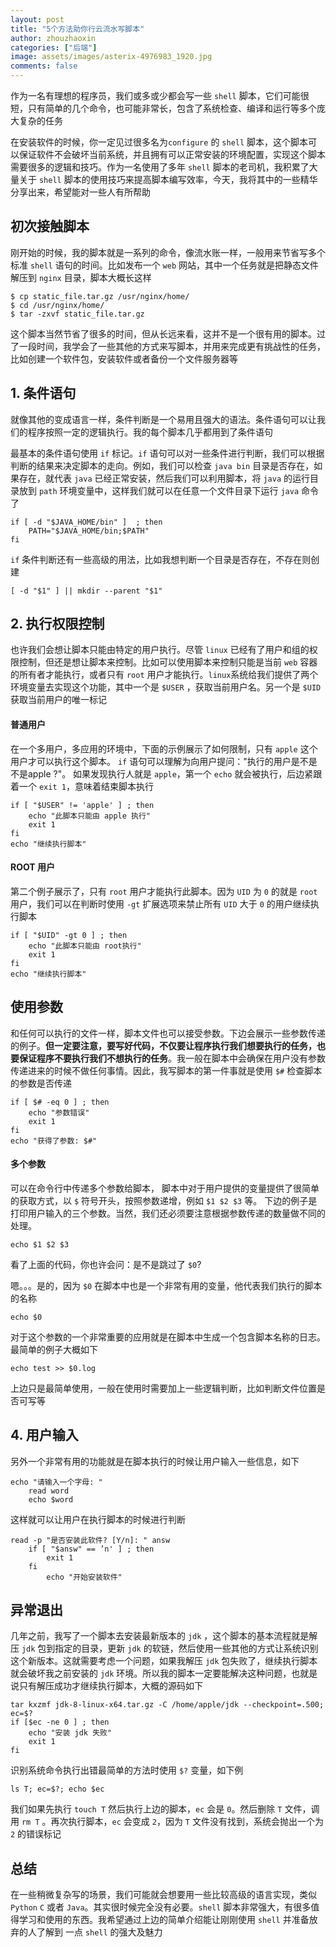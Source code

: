 ```yaml
---
layout: post
title: "5个方法助你行云流水写脚本"
author: zhouzhaoxin
categories: ["后端"]
image: assets/images/asterix-4976983_1920.jpg
comments: false
---
```

作为一名有理想的程序员，我们或多或少都会写一些 `shell` 脚本，它们可能很短，只有简单的几个命令，也可能非常长，包含了系统检查、编译和运行等多个庞大复杂的任务

在安装软件的时候，你一定见过很多名为`configure` 的 `shell` 脚本，这个脚本可以保证软件不会破坏当前系统，并且拥有可以正常安装的环境配置，实现这个脚本需要很多的逻辑和技巧。作为一名使用了多年 `shell` 脚本的老司机，我积累了大量关于 `shell` 脚本的使用技巧来提高脚本编写效率，今天，我将其中的一些精华分享出来，希望能对一些人有所帮助

## 初次接触脚本
刚开始的时候，我的脚本就是一系列的命令，像流水账一样，一般用来节省写多个标准 `shell` 语句的时间。比如发布一个  `web` 网站，其中一个任务就是把静态文件解压到 `nginx` 目录，脚本大概长这样
```shell
$ cp static_file.tar.gz /usr/nginx/home/
$ cd /usr/nginx/home/
$ tar -zxvf static_file.tar.gz
```
这个脚本当然节省了很多的时间，但从长远来看，这并不是一个很有用的脚本。过了一段时间，我学会了一些其他的方式来写脚本，并用来完成更有挑战性的任务，比如创建一个软件包，安装软件或者备份一个文件服务器等

## 1. 条件语句
就像其他的变成语言一样，条件判断是一个易用且强大的语法。条件语句可以让我们的程序按照一定的逻辑执行。我的每个脚本几乎都用到了条件语句

最基本的条件语句使用 `if` 标记。`if` 语句可以对一些条件进行判断，我们可以根据判断的结果来决定脚本的走向。例如，我们可以检查 `java bin` 目录是否存在，如果存在，就代表 `java` 已经正常安装，然后我们可以利用脚本，将 `java` 的运行目录放到 `path` 环境变量中，这样我们就可以在任意一个文件目录下运行 `java` 命令了
```shell
if [ -d "$JAVA_HOME/bin" ]  ; then
    PATH="$JAVA_HOME/bin;$PATH"
fi
```
`if` 条件判断还有一些高级的用法，比如我想判断一个目录是否存在，不存在则创建
```
[ -d "$1" ] || mkdir --parent "$1"

```
## 2. 执行权限控制
也许我们会想让脚本只能由特定的用户执行。尽管 `linux` 已经有了用户和组的权限控制，但还是想让脚本来控制。比如可以使用脚本来控制只能是当前 `web` 容器的所有者才能执行，或者只有 `root` 用户才能执行。`linux`系统给我们提供了两个环境变量去实现这个功能，其中一个是 `$USER` ，获取当前用户名。另一个是 `$UID` 获取当前用户的唯一标记

#### 普通用户
在一个多用户，多应用的环境中，下面的示例展示了如何限制，只有 `apple` 这个用户才可以执行这个脚本。 `if` 语句可以理解为向用户提问："执行的用户是不是 不是apple ?"。 如果发现执行人就是 `apple`，第一个 `echo` 就会被执行，后边紧跟着一个 `exit 1`，意味着结束脚本执行
```shell
if [ "$USER" != 'apple' ] ; then
    echo "此脚本只能由 apple 执行"
    exit 1
fi
echo "继续执行脚本"
```

#### ROOT 用户
第二个例子展示了，只有 `root` 用户才能执行此脚本。因为 `UID` 为 `0` 的就是 `root` 用户，我们可以在判断时使用 `-gt` 扩展选项来禁止所有 `UID` 大于 `0` 的用户继续执行脚本
```shell
if [ "$UID" -gt 0 ] ; then
    echo "此脚本只能由 root执行"
    exit 1
fi
echo "继续执行脚本"
```

## 使用参数
和任何可以执行的文件一样，脚本文件也可以接受参数。下边会展示一些参数传递的例子。**但一定要注意，要写好代码，不仅要让程序执行我们想要执行的任务，也要保证程序不要执行我们不想执行的任务**。我一般在脚本中会确保在用户没有参数传递进来的时候不做任何事情。因此，我写脚本的第一件事就是使用 `$#` 检查脚本的参数是否传递
```
if [ $# -eq 0 ] ; then
    echo "参数错误"
    exit 1
fi
echo "获得了参数: $#"
```

#### 多个参数
可以在命令行中传递多个参数给脚本， 脚本中对于用户提供的变量提供了很简单的获取方式，以 `$` 符号开头，按照参数递增，例如 `$1 $2 $3` 等。 下边的例子是打印用户输入的三个参数。当然，我们还必须要注意根据参数传递的数量做不同的处理。
```shell
echo $1 $2 $3
```
看了上面的代码，你也许会问：是不是跳过了 `$0`?

嗯。。。是的，因为 `$0` 在脚本中也是一个非常有用的变量，他代表我们执行的脚本的名称
```shell
echo $0
```
对于这个参数的一个非常重要的应用就是在脚本中生成一个包含脚本名称的日志。最简单的例子大概如下
```shell
echo test >> $0.log
```
上边只是最简单使用，一般在使用时需要加上一些逻辑判断，比如判断文件位置是否可写等
## 4. 用户输入
另外一个非常有用的功能就是在脚本执行的时候让用户输入一些信息，如下
```shell
echo "请输入一个字母: "
    read word
    echo $word
```
这样就可以让用户在执行脚本的时候进行判断
```
read -p "是否安装此软件? [Y/n]: " answ
    if [ "$answ" == ’n' ] ; then
        exit 1
    fi
        echo "开始安装软件"
```

## 异常退出
几年之前，我写了一个脚本去安装最新版本的 `jdk` ，这个脚本的基本流程就是解压 `jdk` 包到指定的目录，更新 `jdk` 的软链，然后使用一些其他的方式让系统识别这个新版本。这就需要考虑一个问题，如果我解压 `jdk` 包失败了，继续执行脚本就会破坏我之前安装的 `jdk` 环境。所以我的脚本一定要能解决这种问题，也就是说只有解压成功才继续执行脚本，大概的源码如下
```
tar kxzmf jdk-8-linux-x64.tar.gz -C /home/apple/jdk --checkpoint=.500; ec=$?
if [$ec -ne 0 ] ; then
    echo "安装 jdk 失败"
    exit 1
fi
```
识别系统命令执行出错最简单的方法时使用 `$?` 变量，如下例
```
ls T; ec=$?; echo $ec
```
我们如果先执行 `touch T` 然后执行上边的脚本，`ec` 会是 `0`。然后删除 `T` 文件，调用 `rm T` 。再次执行脚本，`ec` 会变成 `2`，因为 `T` 文件没有找到，系统会抛出一个为 `2` 的错误标记

## 总结
在一些稍微复杂写的场景，我们可能就会想要用一些比较高级的语言实现，类似 `Python` `C` 或者 `Java`。其实很时候完全没有必要。`shell` 脚本非常强大，有很多值得学习和使用的东西。我希望通过上边的简单介绍能让刚刚使用 `shell` 并准备放弃的人了解到 一点 `shell` 的强大及魅力